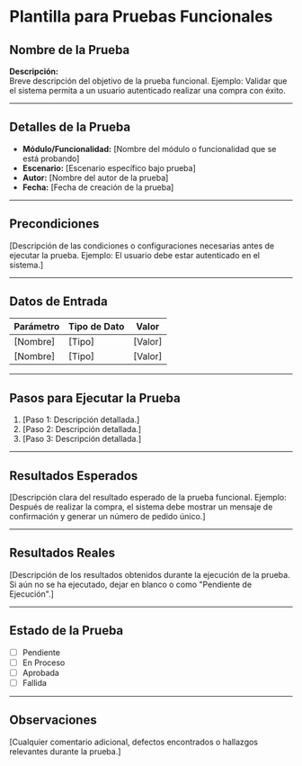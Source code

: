 # Plantilla para Pruebas Funcionales

## Nombre de la Prueba

**Descripción:**  
Breve descripción del objetivo de la prueba funcional. Ejemplo: Validar que el sistema permita a un usuario autenticado realizar una compra con éxito.

---

## Detalles de la Prueba

- **Módulo/Funcionalidad:** [Nombre del módulo o funcionalidad que se está probando]  
- **Escenario:** [Escenario específico bajo prueba]  
- **Autor:** [Nombre del autor de la prueba]  
- **Fecha:** [Fecha de creación de la prueba]  

---

## Precondiciones

[Descripción de las condiciones o configuraciones necesarias antes de ejecutar la prueba. Ejemplo: El usuario debe estar autenticado en el sistema.]

---

## Datos de Entrada

| Parámetro       | Tipo de Dato | Valor         |
|-----------------|--------------|---------------|
| [Nombre]        | [Tipo]       | [Valor]       |
| [Nombre]        | [Tipo]       | [Valor]       |

---

## Pasos para Ejecutar la Prueba

1. [Paso 1: Descripción detallada.]  
2. [Paso 2: Descripción detallada.]  
3. [Paso 3: Descripción detallada.]  

---

## Resultados Esperados

[Descripción clara del resultado esperado de la prueba funcional. Ejemplo: Después de realizar la compra, el sistema debe mostrar un mensaje de confirmación y generar un número de pedido único.]

---

## Resultados Reales

[Descripción de los resultados obtenidos durante la ejecución de la prueba. Si aún no se ha ejecutado, dejar en blanco o como "Pendiente de Ejecución".]

---

## Estado de la Prueba

- [ ] Pendiente  
- [ ] En Proceso  
- [ ] Aprobada  
- [ ] Fallida  

---

## Observaciones

[Cualquier comentario adicional, defectos encontrados o hallazgos relevantes durante la prueba.]
